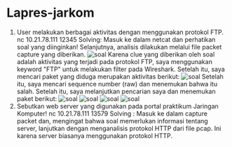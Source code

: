 # Lapres-jarkom
1. User melakukan berbagai aktivitas dengan menggunakan protokol FTP. nc 10.21.78.111 12345
   Solving: Masuk ke dalam netcat dan perhatikan soal yang diinginkan! Selanjutnya, analisis dilakukan melalui file packet capture yang diberikan.
![soal](https://github.com/Fanzapratama/Lapres-jarkom/blob/main/Screenshot%202023-09-22%20132011.png)
Karena clue yang diberikan oleh soal adalah aktivitas yang terjadi pada protokol FTP, saya menggunakan keyword "FTP" untuk melakukan filter pada Wireshark. Setelah itu, saya mencari paket yang diduga merupakan aktivitas berikut:
![soal](https://github.com/Fanzapratama/Lapres-jarkom/blob/main/Screenshot%202023-09-22%20144709.png)
Setelah itu, saya mencari sequence number (raw) dan menemukan bahwa itu salah. Setelah itu, saya melanjutkan pencarian saya dan menemukan paket berikut:
![soal](https://github.com/Fanzapratama/Lapres-jarkom/blob/main/Screenshot%202023-09-21%20184047.png)
![soal](https://github.com/Fanzapratama/Lapres-jarkom/blob/main/Screenshot%202023-09-21%20185033.png)
![soal](https://github.com/Fanzapratama/Lapres-jarkom/blob/main/Screenshot%202023-09-21%20184807.png)
![soal](https://github.com/Fanzapratama/Lapres-jarkom/blob/main/Screenshot%202023-09-21%20184818.png)
2. Sebutkan web server yang digunakan pada portal praktikum Jaringan Komputer! nc 10.21.78.111 13579
   Solving : Masuk ke dalam capture packet dan, mengingat bahwa soal memerlukan informasi tentang server, lanjutkan dengan menganalisis protokol HTTP dari file pcap. Ini karena server biasanya menggunakan protokol HTTP.
